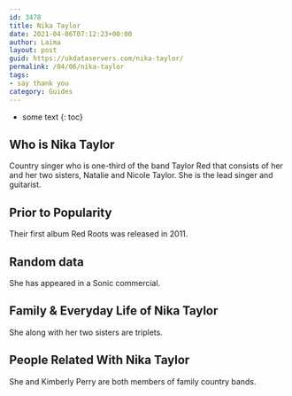 ```yaml
---
id: 3478
title: Nika Taylor
date: 2021-04-06T07:12:23+00:00
author: Laima
layout: post
guid: https://ukdataservers.com/nika-taylor/
permalink: /04/06/nika-taylor
tags:
- say thank you
category: Guides
---
```


* some text
{: toc}


## Who is Nika Taylor
                  
                  
                  
Country singer who is one-third of the band Taylor Red that consists of her and her two sisters, Natalie and Nicole Taylor. She is the lead singer and guitarist. 
                  
              
            
              
            
                
                
                
## Prior to Popularity
                  
                  
                  
Their first album Red Roots was released in 2011. 
                  
              
            
              
            
                
                
                
## Random data
                  
                  
                  
She has appeared in a Sonic commercial. 
                  
              
            
              
            
                
                
                
## Family & Everyday Life of Nika Taylor
                  
                  
                  
She along with her two sisters are triplets. 
                  
              
            
              
            
                
                
                
## People Related With Nika Taylor
                  
                  
                  
She and Kimberly Perry are both members of family country bands. 
                  
              
            
              
            
                
              
            
              
              
            
            
              
            
          
          
          